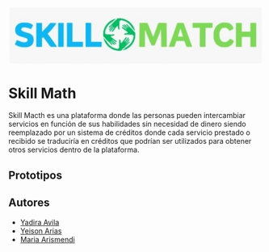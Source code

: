 <div align="center">
<img width="500px"  src="assets/images/Logo.png" />
</div>

# Skill Math

Skill Macth es una plataforma donde las personas pueden intercambiar servicios en función de sus habilidades sin necesidad de dinero siendo reemplazado por un sistema de créditos donde cada servicio prestado o recibido se traduciría en créditos que podrían ser utilizados para obtener otros servicios dentro de la plataforma.

## Prototipos



## Autores

- [Yadira Avila](https://github.com/Yadavil)
- [Yeison Arias](https://github.com/FrostARIAS)
- [Maria Arismendi](https://github.com/mariA290192)
